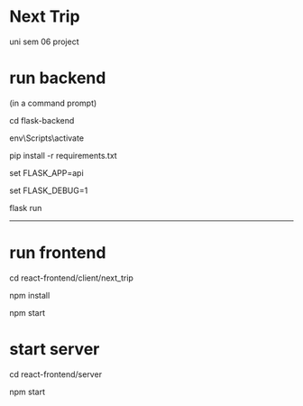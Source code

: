 # Next Trip

uni sem 06 project

# run backend

(in a command prompt)

cd flask-backend

env\Scripts\activate

pip install -r requirements.txt

set FLASK_APP=api

set FLASK_DEBUG=1

flask run

---

# run frontend

cd react-frontend/client/next_trip

npm install

npm start

# start server

cd react-frontend/server

npm start

